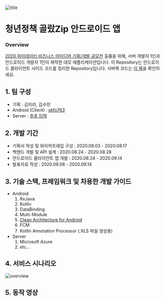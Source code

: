 ![title](https://github.com/skfo763/MyPolicyApp-android/blob/master/.github/art/title.png)
# 청년정책 골랐Zip 안드로이드 앱
### Overview
[2020 마이데이터 비즈니스 아이디어 기획/개발 공모전](http://www.k-startup.go.kr/common/announcement/announcementDetail.do?mid=30004&bid=701&searchPostSn=118807&searchPrefixCode=BOARD_701_001&mid=30004&kid=0&sid=0) 출품을 위해, 서버 개발자 1인과 안드로이드 개발자 1인이 제작한 데모 애플리케이션입니다. 이 Repository는 안드로이드 클라이언트 사이드 코드를 정리한 Repository입니다. 서버쪽 코드는 [이 쪽]()을 확인하세요.


## 1. 팀 구성
- 기획 : 김미라, 김수민
- Android (Client)  : [skfo763](https://github.com/skfo763)
- Server : [추후 입력]()


## 2. 개발 기간
- 기획서 작성 및 와이어프레임 구성 : 2020.08.03 - 2020.08.17
- 백엔드 개발 및 API 설계 : 2020.08.24 - 2020.08.28
- 안드로이드 클라이언트 앱 개발 : 2020.08.24 - 2020.09.14
- 발표자료 작성 : 2020.09.08 - 2020.09.14


## 3. 기술 스택, 프레임워크 및 차용한 개발 가이드
- Android
	1. RxJava
	2. Kotlin
	3. DataBinding
	4. Multi-Module
	5. [Clean Architecture for Android](https://github.com/android10/Android-CleanArchitecture)
	6. FCM
	7. Kotlin Annotation Processor (.XLS 파일 생성용)
- Server
	1. Microsoft Azure
	2. etc...


## 4. 서비스 시나리오
![overview](https://github.com/skfo763/MyPolicyApp-android/blob/master/.github/art/service_overview.png)


## 5. 동작 영상
